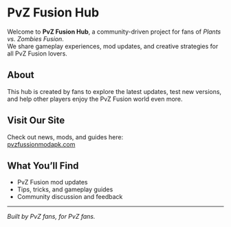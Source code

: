 #  PvZ Fusion Hub

Welcome to **PvZ Fusion Hub**, a community-driven project for fans of *Plants vs. Zombies Fusion*.  
We share gameplay experiences, mod updates, and creative strategies for all PvZ Fusion lovers.

##  About
This hub is created by fans to explore the latest updates, test new versions, and help other players enjoy the PvZ Fusion world even more.

##  Visit Our Site
Check out news, mods, and guides here:  
 [pvzfussionmodapk.com](https://pvzfussionmodapk.com)

## What You’ll Find
- PvZ Fusion mod updates  
- Tips, tricks, and gameplay guides  
- Community discussion and feedback  

---

*Built by PvZ fans, for PvZ fans.*

